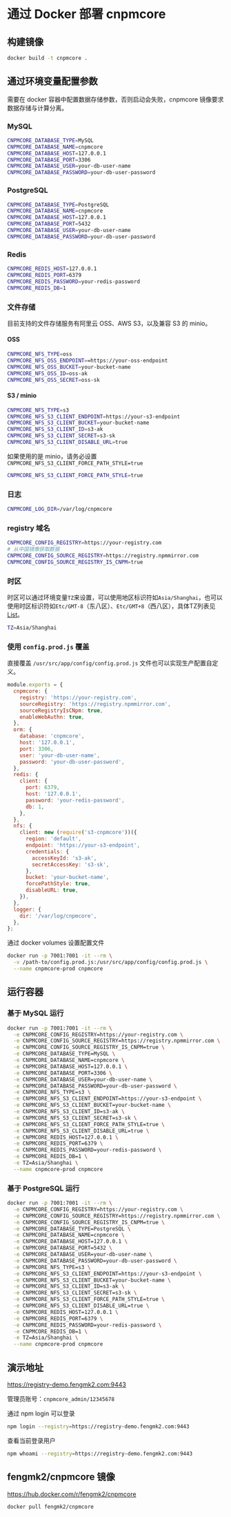 # 通过 Docker 部署 cnpmcore

## 构建镜像

```bash
docker build -t cnpmcore .
```

## 通过环境变量配置参数

需要在 docker 容器中配置数据存储参数，否则启动会失败，cnpmcore 镜像要求数据存储与计算分离。

### MySQL

```bash
CNPMCORE_DATABASE_TYPE=MySQL
CNPMCORE_DATABASE_NAME=cnpmcore
CNPMCORE_DATABASE_HOST=127.0.0.1
CNPMCORE_DATABASE_PORT=3306
CNPMCORE_DATABASE_USER=your-db-user-name
CNPMCORE_DATABASE_PASSWORD=your-db-user-password
```

### PostgreSQL

```bash
CNPMCORE_DATABASE_TYPE=PostgreSQL
CNPMCORE_DATABASE_NAME=cnpmcore
CNPMCORE_DATABASE_HOST=127.0.0.1
CNPMCORE_DATABASE_PORT=5432
CNPMCORE_DATABASE_USER=your-db-user-name
CNPMCORE_DATABASE_PASSWORD=your-db-user-password
```

### Redis

```bash
CNPMCORE_REDIS_HOST=127.0.0.1
CNPMCORE_REDIS_PORT=6379
CNPMCORE_REDIS_PASSWORD=your-redis-password
CNPMCORE_REDIS_DB=1
```

### 文件存储

目前支持的文件存储服务有阿里云 OSS、AWS S3，以及兼容 S3 的 minio。

#### OSS

```bash
CNPMCORE_NFS_TYPE=oss
CNPMCORE_NFS_OSS_ENDPOINT==https://your-oss-endpoint
CNPMCORE_NFS_OSS_BUCKET=your-bucket-name
CNPMCORE_NFS_OSS_ID=oss-ak
CNPMCORE_NFS_OSS_SECRET=oss-sk
```

#### S3 / minio

```bash
CNPMCORE_NFS_TYPE=s3
CNPMCORE_NFS_S3_CLIENT_ENDPOINT=https://your-s3-endpoint
CNPMCORE_NFS_S3_CLIENT_BUCKET=your-bucket-name
CNPMCORE_NFS_S3_CLIENT_ID=s3-ak
CNPMCORE_NFS_S3_CLIENT_SECRET=s3-sk
CNPMCORE_NFS_S3_CLIENT_DISABLE_URL=true
```

如果使用的是 minio，请务必设置 `CNPMCORE_NFS_S3_CLIENT_FORCE_PATH_STYLE=true`

```bash
CNPMCORE_NFS_S3_CLIENT_FORCE_PATH_STYLE=true
```

### 日志

```bash
CNPMCORE_LOG_DIR=/var/log/cnpmcore
```

### registry 域名

```bash
CNPMCORE_CONFIG_REGISTRY=https://your-registry.com
# 从中国镜像获取数据
CNPMCORE_CONFIG_SOURCE_REGISTRY=https://registry.npmmirror.com
CNPMCORE_CONFIG_SOURCE_REGISTRY_IS_CNPM=true
```

### 时区

时区可以通过环境变量`TZ`来设置，可以使用地区标识符如`Asia/Shanghai`，也可以使用时区标识符如`Etc/GMT-8`（东八区）、`Etc/GMT+8`（西八区），具体TZ列表见[List](https://en.wikipedia.org/wiki/List_of_tz_database_time_zones#List)。

```bash
TZ=Asia/Shanghai
```

### 使用 `config.prod.js` 覆盖

直接覆盖 `/usr/src/app/config/config.prod.js` 文件也可以实现生产配置自定义。

```js
module.exports = {
  cnpmcore: {
    registry: 'https://your-registry.com',
    sourceRegistry: 'https://registry.npmmirror.com',
    sourceRegistryIsCNpm: true,
    enableWebAuthn: true,
  },
  orm: {
    database: 'cnpmcore',
    host: '127.0.0.1',
    port: 3306,
    user: 'your-db-user-name',
    password: 'your-db-user-password',
  },
  redis: {
    client: {
      port: 6379,
      host: '127.0.0.1',
      password: 'your-redis-password',
      db: 1,
    },
  },
  nfs: {
    client: new (require('s3-cnpmcore'))({
      region: 'default',
      endpoint: 'https://your-s3-endpoint',
      credentials: {
        accessKeyId: 's3-ak',
        secretAccessKey: 's3-sk',
      },
      bucket: 'your-bucket-name',
      forcePathStyle: true,
      disableURL: true,
    }),
  },
  logger: {
    dir: '/var/log/cnpmcore',
  },
};
```

通过 docker volumes 设置配置文件

```bash
docker run -p 7001:7001 -it --rm \
  -v /path-to/config.prod.js:/usr/src/app/config/config.prod.js \
  --name cnpmcore-prod cnpmcore
```

## 运行容器

### 基于 MySQL 运行

```bash
docker run -p 7001:7001 -it --rm \
  -e CNPMCORE_CONFIG_REGISTRY=https://your-registry.com \
  -e CNPMCORE_CONFIG_SOURCE_REGISTRY=https://registry.npmmirror.com \
  -e CNPMCORE_CONFIG_SOURCE_REGISTRY_IS_CNPM=true \
  -e CNPMCORE_DATABASE_TYPE=MySQL \
  -e CNPMCORE_DATABASE_NAME=cnpmcore \
  -e CNPMCORE_DATABASE_HOST=127.0.0.1 \
  -e CNPMCORE_DATABASE_PORT=3306 \
  -e CNPMCORE_DATABASE_USER=your-db-user-name \
  -e CNPMCORE_DATABASE_PASSWORD=your-db-user-password \
  -e CNPMCORE_NFS_TYPE=s3 \
  -e CNPMCORE_NFS_S3_CLIENT_ENDPOINT=https://your-s3-endpoint \
  -e CNPMCORE_NFS_S3_CLIENT_BUCKET=your-bucket-name \
  -e CNPMCORE_NFS_S3_CLIENT_ID=s3-ak \
  -e CNPMCORE_NFS_S3_CLIENT_SECRET=s3-sk \
  -e CNPMCORE_NFS_S3_CLIENT_FORCE_PATH_STYLE=true \
  -e CNPMCORE_NFS_S3_CLIENT_DISABLE_URL=true \
  -e CNPMCORE_REDIS_HOST=127.0.0.1 \
  -e CNPMCORE_REDIS_PORT=6379 \
  -e CNPMCORE_REDIS_PASSWORD=your-redis-password \
  -e CNPMCORE_REDIS_DB=1 \
  -e TZ=Asia/Shanghai \
  --name cnpmcore-prod cnpmcore
```

### 基于 PostgreSQL 运行

```bash
docker run -p 7001:7001 -it --rm \
  -e CNPMCORE_CONFIG_REGISTRY=https://your-registry.com \
  -e CNPMCORE_CONFIG_SOURCE_REGISTRY=https://registry.npmmirror.com \
  -e CNPMCORE_CONFIG_SOURCE_REGISTRY_IS_CNPM=true \
  -e CNPMCORE_DATABASE_TYPE=PostgreSQL \
  -e CNPMCORE_DATABASE_NAME=cnpmcore \
  -e CNPMCORE_DATABASE_HOST=127.0.0.1 \
  -e CNPMCORE_DATABASE_PORT=5432 \
  -e CNPMCORE_DATABASE_USER=your-db-user-name \
  -e CNPMCORE_DATABASE_PASSWORD=your-db-user-password \
  -e CNPMCORE_NFS_TYPE=s3 \
  -e CNPMCORE_NFS_S3_CLIENT_ENDPOINT=https://your-s3-endpoint \
  -e CNPMCORE_NFS_S3_CLIENT_BUCKET=your-bucket-name \
  -e CNPMCORE_NFS_S3_CLIENT_ID=s3-ak \
  -e CNPMCORE_NFS_S3_CLIENT_SECRET=s3-sk \
  -e CNPMCORE_NFS_S3_CLIENT_FORCE_PATH_STYLE=true \
  -e CNPMCORE_NFS_S3_CLIENT_DISABLE_URL=true \
  -e CNPMCORE_REDIS_HOST=127.0.0.1 \
  -e CNPMCORE_REDIS_PORT=6379 \
  -e CNPMCORE_REDIS_PASSWORD=your-redis-password \
  -e CNPMCORE_REDIS_DB=1 \
  -e TZ=Asia/Shanghai \
  --name cnpmcore-prod cnpmcore
```

## 演示地址

https://registry-demo.fengmk2.com:9443

管理员账号：`cnpmcore_admin/12345678`

通过 npm login 可以登录

```bash
npm login --registry=https://registry-demo.fengmk2.com:9443
```

查看当前登录用户

```bash
npm whoami --registry=https://registry-demo.fengmk2.com:9443
```

## fengmk2/cnpmcore 镜像

https://hub.docker.com/r/fengmk2/cnpmcore

```bash
docker pull fengmk2/cnpmcore
```
